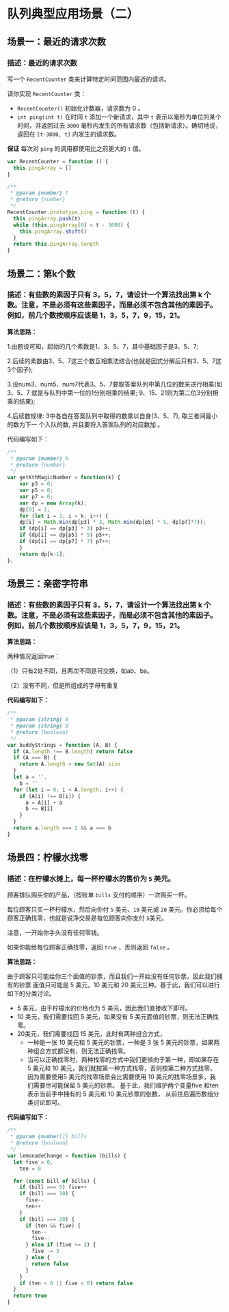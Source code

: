 # 队列典型应用场景（二）

## 场景一：最近的请求次数    

### 描述：最近的请求次数 

写一个 `RecentCounter` 类来计算特定时间范围内最近的请求。

请你实现 `RecentCounter` 类：

- `RecentCounter()` 初始化计数器，请求数为 0 。
- `int ping(int t)` 在时间 `t` 添加一个新请求，其中 `t` 表示以毫秒为单位的某个时间，并返回过去 `3000` 毫秒内发生的所有请求数（包括新请求）。确切地说，返回在 `[t-3000, t]` 内发生的请求数。

**保证** 每次对 `ping` 的调用都使用比之前更大的 `t` 值。

```javascript
var RecentCounter = function () {
  this.pingArray = []
}

/**
 * @param {number} t
 * @return {number}
 */
RecentCounter.prototype.ping = function (t) {
  this.pingArray.push(t)
  while (this.pingArray[0] < t - 3000) {
    this.pingArray.shift()
  }
  return this.pingArray.length
}
```

## 场景二：第k个数  

### 描述：有些数的素因子只有 3，5，7，请设计一个算法找出第 k 个数。注意，不是必须有这些素因子，而是必须不包含其他的素因子。例如，前几个数按顺序应该是 1，3，5，7，9，15，21。

**算法思路：**

1.由题设可知，起始的几个素数是1、3、5、7，其中基础因子是3、5、7; 

2.后续的素数由3、5、7这三个数互相乘法结合(也就是因式分解后只有3、5、7这3个因子); 

3.设num3、num5、num7代表3、5、7要取答案队列中第几位的数来进行相乘(如3、5、7 就是与队列中第一位的1分别相乘的结果; 9、15、21则为第二位3分别相乘的结果); 

4.后续数规律: 3中各自在答案队列中取得的数乘以自身(3、5、7), 取三者间最小的数为下一 个入队的数, 并且要将入答案队列的对应数加 。

代码编写如下：

```javascript
/**
 * @param {number} k
 * @return {number}
 */
var getKthMagicNumber = function(k) {
    var p3 = 0;
    var p5 = 0;
    var p7 = 0;
    var dp = new Array(k);
    dp[0] = 1;
    for (let i = 1; i < k; i++) {
    dp[i] = Math.min(dp[p3] * 3, Math.min(dp[p5] * 5, dp[p7]*7));
    if (dp[i] == dp[p3] * 3) p3++;
    if (dp[i] == dp[p5] * 5) p5++;
    if (dp[i] == dp[p7] * 7) p7++;
    } 
    return dp[k-1];
};
```

## 场景三：亲密字符串     

### 描述：有些数的素因子只有 3，5，7，请设计一个算法找出第 k 个数。注意，不是必须有这些素因子，而是必须不包含其他的素因子。例如，前几个数按顺序应该是 1，3，5，7，9，15，21。

**算法思路：**

两种情况返回true： 

（1）只有2处不同，且两次不同是可交换，如ab、ba。 

（2）没有不同，但是所组成的字母有重复    

**代码编写如下：**

```javascript
/**
 * @param {string} A
 * @param {string} B
 * @return {boolean}
 */
var buddyStrings = function (A, B) {
  if (A.length !== B.length) return false
  if (A === B) {
    return A.length > new Set(A).size
  }
  let a = '',
    b = ''
  for (let i = 0; i < A.length; i++) {
    if (A[i] !== B[i]) {
      a = A[i] + a
      b += B[i]
    }
  }
  return a.length === 2 && a === b
}
```

## 场景四：柠檬水找零        

### 描述：在柠檬水摊上，每一杯柠檬水的售价为 `5` 美元。

顾客排队购买你的产品，（按账单 `bills` 支付的顺序）一次购买一杯。

每位顾客只买一杯柠檬水，然后向你付 `5` 美元、`10` 美元或 `20` 美元。你必须给每个顾客正确找零，也就是说净交易是每位顾客向你支付 `5`美元。

注意，一开始你手头没有任何零钱。

如果你能给每位顾客正确找零，返回 `true` ，否则返回 `false` 。

**算法思路：** 

由于顾客只可能给你三个面值的钞票，而且我们一开始没有任何钞票，因此我们拥有的钞票 面值只可能是 5 美元，10 美元和 20 美元三种。基于此，我们可以进行如下的分类讨论。 

- 5 美元，由于柠檬水的价格也为 5 美元，因此我们直接收下即可。 
- 10 美元，我们需要找回 5 美元，如果没有 5 美元面值的钞票，则无法正确找零。 
- 20美元，我们需要找回 15 美元，此时有两种组合方式， 
  - 一种是一张 10 美元和 5 美元的钞票，一种是 3 张 5 美元的钞票，如果两 种组合方式都没有，则无法正确找零。 
  - 当可以正确找零时，两种找零的方式中我们更倾向于第一种，即如果存在 5 美元和 10 美元，我们就按第一种方式找零，否则按第二种方式找零， 因为需要使用5 美元的找零场景会比需要使用 10 美元的找零场景多，我 们需要尽可能保留 5 美元的钞票。 基于此，我们维护两个变量five 和ten 表示当前手中拥有的 5 美元和 10 美元钞票的张数， 从前往后遍历数组分类讨论即可。    

**代码编写如下：**

```javascript
/**
 * @param {number[]} bills
 * @return {boolean}
 */
var lemonadeChange = function (bills) {
  let five = 0,
    ten = 0

  for (const bill of bills) {
    if (bill === 5) five++
    if (bill === 10) {
      five--
      ten++
    }
    if (bill === 20) {
      if (ten && five) {
        ten--
        five--
      } else if (five >= 3) {
        five -= 3
      } else {
        return false
      }
    }
    if (ten < 0 || five < 0) return false
  }
  return true
}
```
